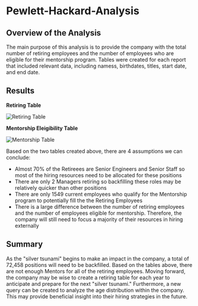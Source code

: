 # Pewlett-Hackard-Analysis

## Overview of the Analysis

The main purpose of this analysis is to provide the company with the total number of retiring employees and the number of employees who are eligible for their mentorship program. Tables were created for each report that included relevant data, including namess, birthdates, titles, start date, and end date.

## Results


**Retiring Table**

![Retiring Table](https://user-images.githubusercontent.com/88448731/192924579-f031f867-553e-4ca3-92ca-a851288e7fae.PNG)


**Mentorship Eleigibility Table**

![Mentorship Table](https://user-images.githubusercontent.com/88448731/192924892-f09e698e-2344-4bed-ab2e-d8259be0ef80.PNG)

Based on the two tables created above, there are 4 assumptions we can conclude:

* Almost 70% of the Retireees are Senior Engineers and Senior Staff so most of the hiring resources need to be allocated for these positions
* There are only 2 Managers retiring so backfilling these roles may be relatively quicker than other positions
* There are only 1549 current employees who qualify for the Mentorship program to potentially fill the the Retiring Employees
* There is a large difference between the number of retiring employees and the number of employees eligible for mentorship. Therefore, the company will still need to focus a majority of their resources in hiring externally

## Summary

As the "silver tsunami" begins to make an impact in the company, a total of 72,458 positions will need to be backfilled. Based on the tables above, there are not enough Mentors for all of the retiring employees. Moving forward, the company may be wise to create a retiring table for each year to anticipate and prepare for the next "silver tsunami." Furthermore, a new query can be created to analyze the age distribution within the company. This may provide beneficial insight into their hiring strategies in the future.
